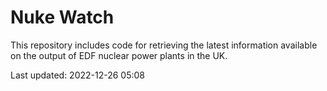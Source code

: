 # Nuke Watch

This repository includes code for retrieving the latest information available on the output of EDF nuclear power plants in the UK.

Last updated: 2022-12-26 05:08